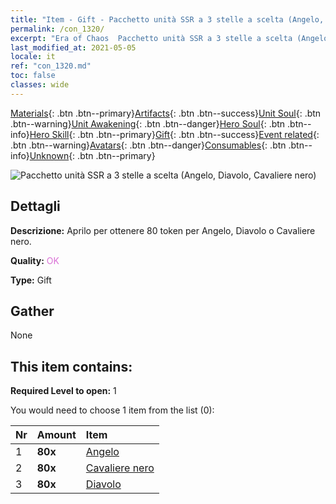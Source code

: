```yaml
---
title: "Item - Gift - Pacchetto unità SSR a 3 stelle a scelta (Angelo, Diavolo, Cavaliere nero)"
permalink: /con_1320/
excerpt: "Era of Chaos  Pacchetto unità SSR a 3 stelle a scelta (Angelo, Diavolo, Cavaliere nero)"
last_modified_at: 2021-05-05
locale: it
ref: "con_1320.md"
toc: false
classes: wide
---
```

 [Materials](/ItemsIT/){: .btn .btn--primary}[Artifacts](/ItemsIT/Artifacts/){: .btn .btn--success}[Unit Soul](/ItemsIT/UnitSoul/){: .btn .btn--warning}[Unit Awakening](/ItemsIT/UnitAwakening/){: .btn .btn--danger}[Hero Soul](/ItemsIT/HeroSoul/){: .btn .btn--info}[Hero Skill](/ItemsIT/HeroSkill/){: .btn .btn--primary}[Gift](/ItemsIT/Gift/){: .btn .btn--success}[Event related](/ItemsIT/Events/){: .btn .btn--warning}[Avatars](/ItemsIT/Avatars/){: .btn .btn--danger}[Consumables](/ItemsIT/Consumables/){: .btn .btn--info}[Unknown](/ItemsIT/Unknown/){: .btn .btn--primary}

 ![Pacchetto unità SSR a 3 stelle a scelta (Angelo, Diavolo, Cavaliere nero)](/images/t/i_907374.png)

## Dettagli
 **Descrizione:** Aprilo per ottenere 80 token per Angelo, Diavolo o Cavaliere nero.

 **Quality:** <span style="color: #DA70D6">OK</span>

 **Type:** Gift

## Gather

  None

## This item contains:

 **Required Level to open:** 1

 You would need to choose 1 item from the list (0):

  | Nr | Amount |     Item    |
  |:---|:-------|:------------|
  | 1 |  **80x** | [Angelo](/ItemsIT/unt_196/) |  | 
  | 2 |  **80x** | [Cavaliere nero](/ItemsIT/unt_213/) |  | 
  | 3 |  **80x** | [Diavolo](/ItemsIT/unt_232/) |  | 
